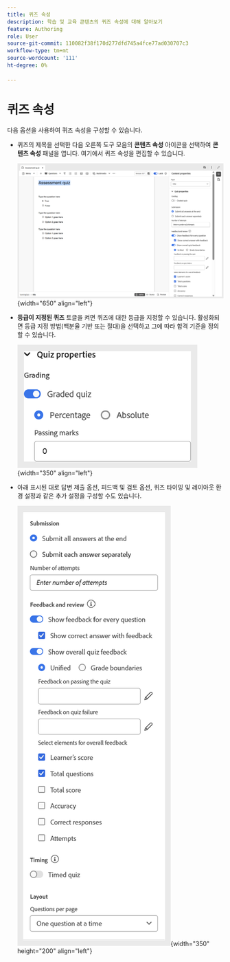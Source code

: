 ```yaml
---
title: 퀴즈 속성
description: 학습 및 교육 콘텐츠의 퀴즈 속성에 대해 알아보기
feature: Authoring
role: User
source-git-commit: 110082f38f170d277dfd745a4fce77ad030707c3
workflow-type: tm+mt
source-wordcount: '111'
ht-degree: 0%

---
```


# 퀴즈 속성

다음 옵션을 사용하여 퀴즈 속성을 구성할 수 있습니다.

- 퀴즈의 제목을 선택한 다음 오른쪽 도구 모음의 **콘텐츠 속성** 아이콘을 선택하여 **콘텐츠 속성** 패널을 엽니다. 여기에서 퀴즈 속성을 편집할 수 있습니다.

  ![](assets/quiz-properties.png){width="650" align="left"}

- **등급이 지정된 퀴즈** 토글을 켜면 퀴즈에 대한 등급을 지정할 수 있습니다. 활성화되면 등급 지정 방법(백분율 기반 또는 절대)을 선택하고 그에 따라 합격 기준을 정의할 수 있습니다.

  ![](assets/quiz-grading.png){width="350" align="left"}

- 아래 표시된 대로 답변 제출 옵션, 피드백 및 검토 옵션, 퀴즈 타이밍 및 레이아웃 환경 설정과 같은 추가 설정을 구성할 수도 있습니다.

  ![](assets/additional-quiz-properties.png){width="350" height="200" align="left"}
